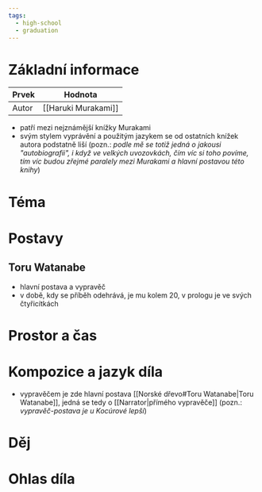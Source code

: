 ```yaml
---
tags:
  - high-school
  - graduation
---
```

# Základní informace
| Prvek | Hodnota             |
| ----- | ------------------- |
| Autor | [[Haruki Murakami]] |
- patří mezi nejznámější knížky Murakami
- svým stylem vyprávění a použitým jazykem se od ostatních knížek autora podstatně liší (pozn.: *podle mě se totiž jedná o jakousi "autobiografii", i když ve velkých uvozovkách, čím víc si toho povíme, tím víc budou zřejmé paralely mezi Murakami a hlavní postavou této knihy*)
# Téma
# Postavy
## Toru Watanabe
- hlavní postava a vypravěč
- v době, kdy se příběh odehrává, je mu kolem 20, v prologu je ve svých čtyřicítkách
# Prostor a čas
# Kompozice a jazyk díla
- vypravěčem je zde hlavní postava [[Norské dřevo#Toru Watanabe|Toru Watanabe]], jedná se tedy o [[Narrator|přímého vypravěče]] (pozn.: *vypravěč-postava je u Kocúrové lepší*)
# Děj
# Ohlas díla